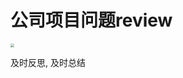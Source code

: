 # 公司项目问题review

<img src="https://tva1.sinaimg.cn/large/e6c9d24ely1h1haafdetmj218z0u0gq2.jpg" style="zoom:37%;" />

<p>及时反思, 及时总结</p>